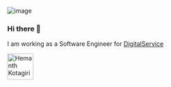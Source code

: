 ![image](https://user-images.githubusercontent.com/29574225/177346721-2c2d3a23-e1aa-49d0-9a35-d73830a86dec.png)

### Hi there 👋

I am working as a Software Engineer for [DigitalService](https://digitalservice.bund.de/) 

<a href="https://linkedin.com/in/hannesschaletzky">
  <img align="left" alt="Hemanth Kotagiri - LinkedIn" width="60px" src="https://content.linkedin.com/content/dam/me/business/en-us/amp/brand-site/v2/bg/LI-Bug.svg.original.svg"/>
